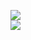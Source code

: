 [![](https://img.shields.io/badge/Made%20With-Github%20Spray-lightgrey.svg?style=for-the-badge&logo=github)](https://github.com/Annihil/github-spray#6112)  
[![](https://i.imgur.com/2DrTn0Z.gif)](https://github.com/Annihil/github-spray)